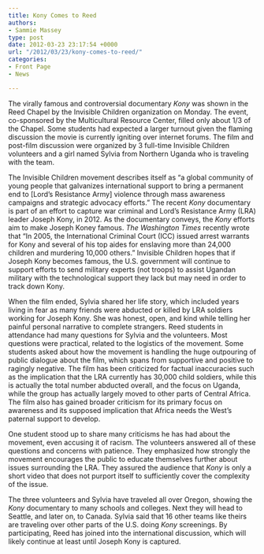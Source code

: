 ```yaml
---
title: Kony Comes to Reed
authors:
- Sammie Massey
type: post
date: 2012-03-23 23:17:54 +0000
url: "/2012/03/23/kony-comes-to-reed/"
categories:
- Front Page
- News

---
```

The virally famous and controversial documentary _Kony_ was shown in the Reed Chapel by the Invisible Children organization on Monday. The event, co-sponsored by the Multicultural Resource Center, filled only about 1/3 of the Chapel. Some students had expected a larger turnout given the flaming discussion the movie is currently igniting over internet forums. The film and post-film discussion were organized by 3 full-time Invisible Children volunteers and a girl named Sylvia from Northern Uganda who is traveling with the team.

The Invisible Children movement describes itself as &#8220;a global community of young people that galvanizes international support to bring a permanent end to [Lord&#8217;s Resistance Army] violence through mass awareness campaigns and strategic advocacy efforts.&#8221; The recent _Kony_ documentary is part of an effort to capture war criminal and Lord&#8217;s Resistance Army (LRA) leader Joseph Kony, in 2012. As the documentary conveys, the _Kony_ efforts aim to make Joseph Koney famous. _The Washington Times_ recently wrote that &#8220;In 2005, the International Criminal Court (ICC) issued arrest warrants for Kony and several of his top aides for enslaving more than 24,000 children and murdering 10,000 others.&#8221; Invisible Children hopes that if Joseph Kony becomes famous, the U.S. government will continue to support efforts to send military experts (not troops) to assist Ugandan military with the technological support they lack but may need in order to track down Kony.

When the film ended, Sylvia shared her life story, which included years living in fear as many friends were abducted or killed by LRA soldiers working for Joseph Kony. She was honest, open, and kind while telling her painful personal narrative to complete strangers. Reed students in attendance had many questions for Sylvia and the volunteers. Most questions were practical, related to the logistics of the movement. Some students asked about how the movement is handling the huge outpouring of public dialogue about the film, which spans from supportive and positive to ragingly negative. The film has been criticized for factual inaccuracies such as the implication that the LRA currently has 30,000 child soldiers, while this is actually the total number abducted overall, and the focus on Uganda, while the group has actually largely moved to other parts of Central Africa. The film also has gained broader criticism for its primary focus on awareness and its supposed implication that Africa needs the West&#8217;s paternal support to develop.

One student stood up to share many criticisms he has had about the movement, even accusing it of racism. The volunteers answered all of these questions and concerns with patience. They emphasized how strongly the movement encourages the public to educate themselves further about issues surrounding the LRA. They assured the audience that _Kony_ is only a short video that does not purport itself to sufficiently cover the complexity of the issue.

The three volunteers and Sylvia have traveled all over Oregon, showing the _Kony_ documentary to many schools and colleges. Next they will head to Seattle, and later on, to Canada. Sylvia said that 16 other teams like theirs are traveling over other parts of the U.S. doing _Kony_ screenings. By participating, Reed has joined into the international discussion, which will likely continue at least until Joseph Kony is captured.